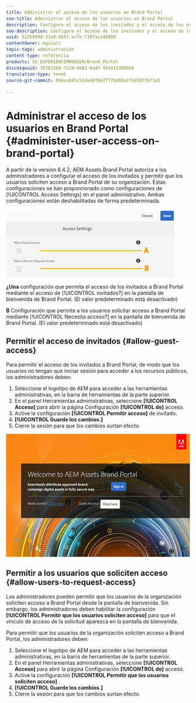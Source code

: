 ```yaml
---
title: Administrar el acceso de los usuarios en Brand Portal
seo-title: Administrar el acceso de los usuarios en Brand Portal
description: Configure el acceso de los invitados y el acceso de los usuarios nuevos en el portal de marca.
seo-description: Configure el acceso de los invitados y el acceso de los usuarios nuevos en el portal de marca.
uuid: 522b499d-33a0-455f-ac7e-719face48009
contentOwner: mgulati
topic-tags: administración
content-type: referencia
products: SG_EXPERIENCEMANAGER/Brand_Portal
discoiquuid: 393025b4-722d-4e81-8a47-f83415d0b9b6
translation-type: tm+mt
source-git-commit: 068ce845c51de48fb677f7bd09a2f6d20ff6f1a5

---
```



# Administrar el acceso de los usuarios en Brand Portal {#administer-user-access-on-brand-portal}

A partir de la versión 6.4.2, AEM Assets Brand Portal autoriza a los administradores a configurar el acceso de los invitados y permitir que los usuarios soliciten acceso a Brand Portal de su organización. Estas configuraciones se han proporcionado como configuraciones de [!UICONTROL Access Settings] en el panel administrativo. Ambas configuraciones están deshabilitadas de forma predeterminada.

![](assets/access-configs.png)

**¿Una** configuración que permita el acceso de los invitados a Brand Portal mediante el acceso de [!UICONTROL invitados?] en la pantalla de bienvenida de Brand Portal. (El valor predeterminado está desactivado)

**B** Configuración que permite a los usuarios solicitar acceso a Brand Portal mediante [!UICONTROL Necesita acceso?] en la pantalla de bienvenida de Brand Portal. (El valor predeterminado está desactivado)

## Permitir el acceso de invitados {#allow-guest-access}

Para permitir el acceso de los invitados a Brand Portal, de modo que los usuarios no tengan que iniciar sesión para acceder a los recursos públicos, los administradores deben:

1. Seleccione el logotipo de AEM para acceder a las herramientas administrativas, en la barra de herramientas de la parte superior.
2. En el panel Herramientas administrativas, seleccione **[!UICONTROL Acceso]** para abrir la página Configuración **[!UICONTROL de]** acceso.
3. Active la configuración **[!UICONTROL Permitir acceso]** de invitado.
4. **[!UICONTROL Guarde los cambios.]**
5. Cierre la sesión para que los cambios surtan efecto.

![](assets/bp-welcome-screen.png)

## Permitir a los usuarios que soliciten acceso {#allow-users-to-request-access}

Los administradores pueden permitir que los usuarios de la organización soliciten acceso a Brand Portal desde la pantalla de bienvenida. Sin embargo, los administradores deben habilitar la configuración **[!UICONTROL Permitir que los usuarios soliciten acceso]** para que el vínculo de acceso de la solicitud aparezca en la pantalla de bienvenida.

Para permitir que los usuarios de la organización soliciten acceso a Brand Portal, los administradores deben:

1. Seleccione el logotipo de AEM para acceder a las herramientas administrativas, en la barra de herramientas de la parte superior.
2. En el panel Herramientas administrativas, seleccione **[!UICONTROL Acceso]** para abrir la página Configuración **[!UICONTROL de]** acceso.
3. Active la configuración **[!UICONTROL Permitir que los usuarios soliciten acceso]** .
4. **[!UICONTROL Guarde los cambios.]**
5. Cierre la sesión para que los cambios surtan efecto.

